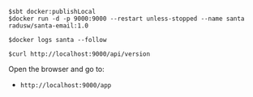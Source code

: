 ```commandline
$sbt docker:publishLocal
$docker run -d -p 9000:9000 --restart unless-stopped --name santa radusw/santa-email:1.0

$docker logs santa --follow

$curl http://localhost:9000/api/version
```

Open the browser and go to:
 * `http://localhost:9000/app`
